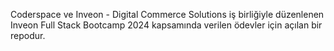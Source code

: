  Coderspace ve Inveon - Digital Commerce Solutions iş birliğiyle düzenlenen Inveon Full Stack Bootcamp 2024 kapsamında verilen ödevler için açılan bir repodur.
